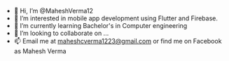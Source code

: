 - 👋 Hi, I’m @MaheshVerma12
- 👀 I’m interested in mobile app development using Flutter and Firebase. 
- 🌱 I’m currently learning Bachelor's in Computer engineering
- 💞️ I’m looking to collaborate on ...
- 📫 Email me at maheshcverma1223@gmail.com or find me on Facebook as Mahesh Verma

<!---
MaheshVerma12/MaheshVerma12 is a ✨ special ✨ repository because its `README.md` (this file) appears on your GitHub profile.
You can click the Preview link to take a look at your changes.
--->
